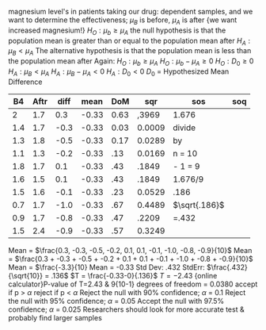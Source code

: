 magnesium level's in patients taking our drug: dependent samples, and we want to determine the effectiveness; $\mu_B$ is before, $\mu_A$ is after
					{we want increased magnesium!}
$H_O : \mu_b \geq \mu_A$
	the null hypothesis is that the population mean is greater than or equal to the population mean after
$H_A : \mu_B < \mu_A$
	The alternative hypothesis is that the population mean is less than the population mean after
Again:
	$H_O : \mu_b \geq \mu_A$
		$H_O : \mu_b - \mu_A \geq 0$
				$H_O : D_0 \geq 0$
	$H_A : \mu_B < \mu_A$
		$H_A : \mu_B - \mu_A< 0$
				$H_A : D_0 < 0$
$D_0$ = Hypothesized Mean Difference

| B4  | Aftr | diff | mean  | DoM  | sqr    | sos           | soq |
| --- | ---- | ---- | ----- | ---- | ------ | ------------- | --- |
| 2   | 1.7  | 0.3  | -0.33 | 0.63 | ,3969  | 1.676         |     |
| 1.4 | 1.7  | -0.3 | -0.33 | 0.03 | 0.0009 | divide        |     |
| 1.3 | 1.8  | -0.5 | -0.33 | 0.17 | 0.0289 | by            |     |
| 1.1 | 1.3  | -0.2 | -0.33 | .13  | 0.0169 | n = 10        |     |
| 1.8 | 1.7  | 0.1  | -0.33 | .43  | .1849  | - 1 = 9       |     |
| 1.6 | 1.5  | 0.1  | -0.33 | .43  | .1849  | 1.676/9       |     |
| 1.5 | 1.6  | -0.1 | -0.33 | .23  | 0.0529 | .186          |     |
| 0.7 | 1.7  | -1.0 | -0.33 | .67  | 0.4489 | $\sqrt{.186}$ |     |
| 0.9 | 1.7  | -0.8 | -0.33 | .47  | .2209  | =.432         |     |
| 1.5 | 2.4  | -0.9 | -0.33 | .57  | 0.3249 |               |     |
Mean = $\frac{0.3, -0.3, -0.5, -0.2, 0.1, 0.1, -0.1, -1.0, -0.8, -0.9}{10}$
Mean = $\frac{0.3 + -0.3 + -0.5 + -0.2 + 0.1 + 0.1 + -0.1 + -1.0 + -0.8 + -0.9}{10}$
Mean = $\frac{-3.3}{10}
Mean = -0.33
Std Dev: .432
StdErr: $\frac{.432}{\sqrt{10}} = .136$
		$T = \frac{-0.33-0}{.136}$
		$T = -2.43$
				{online calculator}P-value of T=2.43 & 9{10-1} degrees of freedom = 0.0380
					accept if p > $\alpha$
					reject if p < $\alpha$
							Reject the null with 90% confidence; $\alpha$ = 0.1
							Reject the null with 95% confidence; $\alpha$ = 0.05
							Accept the null with 97.5% confidence; $\alpha$ = 0.025
								Researchers should look for more accurate test & probably find larger samples